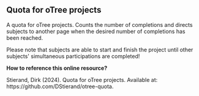 <h2>
  Quota for oTree projects
</h2>
<p>
  A quota for oTree projects. Counts the number of completions and directs subjects to another page when the desired number of completions has been reached. 
</p>
<p>
  Please note that subjects are able to start and finish the project until other subjects' simultaneous participations are completed!
</p>  
<p>
  <b>How to reference this online resource?</b>
</p>
<p>
  Stierand, Dirk (2024). Quota for oTree projects. Available at: https://github.com/DStierand/otree-quota.
</p>
